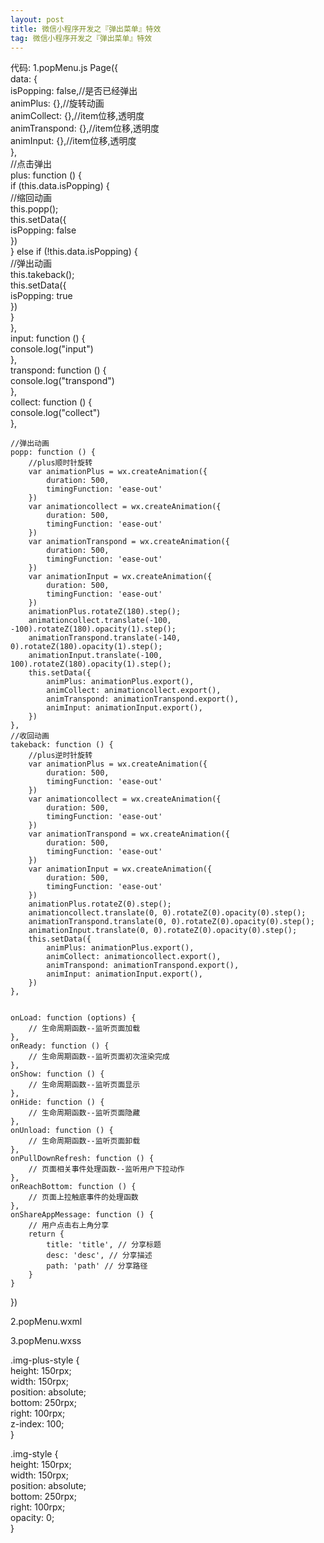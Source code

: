 ```yaml
---
layout: post
title: 微信小程序开发之『弹出菜单』特效
tag: 微信小程序开发之『弹出菜单』特效
---
```




代码: 
1.popMenu.js
Page({  
    data: {  
        isPopping: false,//是否已经弹出  
        animPlus: {},//旋转动画  
        animCollect: {},//item位移,透明度  
        animTranspond: {},//item位移,透明度  
        animInput: {},//item位移,透明度  
    },  
    //点击弹出  
    plus: function () {  
        if (this.data.isPopping) {  
            //缩回动画  
            this.popp();  
            this.setData({  
                isPopping: false  
            })  
        } else if (!this.data.isPopping) {  
            //弹出动画  
            this.takeback();  
            this.setData({  
                isPopping: true  
            })  
        }  
    },  
    input: function () {  
        console.log("input")  
    },  
    transpond: function () {  
        console.log("transpond")  
    },  
    collect: function () {  
        console.log("collect")  
    },  
  
    //弹出动画  
    popp: function () {  
        //plus顺时针旋转  
        var animationPlus = wx.createAnimation({  
            duration: 500,  
            timingFunction: 'ease-out'  
        })  
        var animationcollect = wx.createAnimation({  
            duration: 500,  
            timingFunction: 'ease-out'  
        })  
        var animationTranspond = wx.createAnimation({  
            duration: 500,  
            timingFunction: 'ease-out'  
        })  
        var animationInput = wx.createAnimation({  
            duration: 500,  
            timingFunction: 'ease-out'  
        })  
        animationPlus.rotateZ(180).step();  
        animationcollect.translate(-100, -100).rotateZ(180).opacity(1).step();  
        animationTranspond.translate(-140, 0).rotateZ(180).opacity(1).step();  
        animationInput.translate(-100, 100).rotateZ(180).opacity(1).step();  
        this.setData({  
            animPlus: animationPlus.export(),  
            animCollect: animationcollect.export(),  
            animTranspond: animationTranspond.export(),  
            animInput: animationInput.export(),  
        })  
    },  
    //收回动画  
    takeback: function () {  
        //plus逆时针旋转  
        var animationPlus = wx.createAnimation({  
            duration: 500,  
            timingFunction: 'ease-out'  
        })  
        var animationcollect = wx.createAnimation({  
            duration: 500,  
            timingFunction: 'ease-out'  
        })  
        var animationTranspond = wx.createAnimation({  
            duration: 500,  
            timingFunction: 'ease-out'  
        })  
        var animationInput = wx.createAnimation({  
            duration: 500,  
            timingFunction: 'ease-out'  
        })  
        animationPlus.rotateZ(0).step();  
        animationcollect.translate(0, 0).rotateZ(0).opacity(0).step();  
        animationTranspond.translate(0, 0).rotateZ(0).opacity(0).step();  
        animationInput.translate(0, 0).rotateZ(0).opacity(0).step();  
        this.setData({  
            animPlus: animationPlus.export(),  
            animCollect: animationcollect.export(),  
            animTranspond: animationTranspond.export(),  
            animInput: animationInput.export(),  
        })  
    },  
  
  
    onLoad: function (options) {  
        // 生命周期函数--监听页面加载  
    },  
    onReady: function () {  
        // 生命周期函数--监听页面初次渲染完成  
    },  
    onShow: function () {  
        // 生命周期函数--监听页面显示  
    },  
    onHide: function () {  
        // 生命周期函数--监听页面隐藏  
    },  
    onUnload: function () {  
        // 生命周期函数--监听页面卸载  
    },  
    onPullDownRefresh: function () {  
        // 页面相关事件处理函数--监听用户下拉动作  
    },  
    onReachBottom: function () {  
        // 页面上拉触底事件的处理函数  
    },  
    onShareAppMessage: function () {  
        // 用户点击右上角分享  
        return {  
            title: 'title', // 分享标题  
            desc: 'desc', // 分享描述  
            path: 'path' // 分享路径  
        }  
    }  
})  


2.popMenu.wxml

<view>  
  
</view>

3.popMenu.wxss

.img-plus-style {  
  height: 150rpx;  
  width: 150rpx;  
  position: absolute;  
  bottom: 250rpx;  
  right: 100rpx;  
  z-index: 100;  
}  
  
.img-style {  
  height: 150rpx;  
  width: 150rpx;  
  position: absolute;  
  bottom: 250rpx;  
  right: 100rpx;  
  opacity: 0;  
}  
